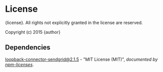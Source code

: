 # License

{license}. All rights not explicitly granted in the license are reserved.

Copyright (c) 2015 {author}

## Dependencies
[loopback-connector-sendgrid@2.1.5](&quot;https://github.com/Cellarise/loopback-connector-sendgrid&quot;) - &quot;MIT License (MIT)&quot;, 
*documented by [npm-licenses](http://github.com/AceMetrix/npm-license.git)*.
